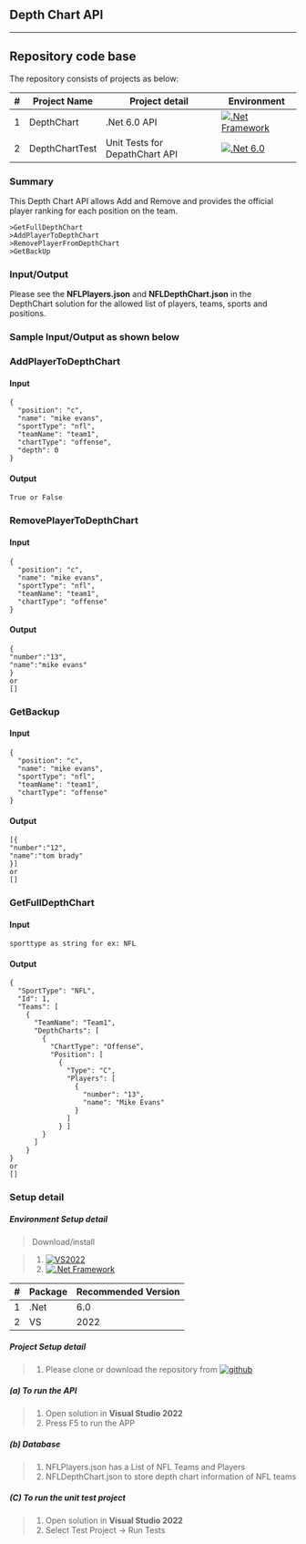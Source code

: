 ## Depth Chart API

---------------------------------------

## Repository code base

The repository consists of projects as below:

| # |Project Name | Project detail | Environment |
| ---| ---  | ---           | ---          |
| 1 | DepthChart | .Net 6.0 API | [![.Net Framework](https://img.shields.io/badge/-.NET%206.0-blueviolet)](https://dotnet.microsoft.com/en-us/download/dotnet/thank-you/sdk-6.0.411-windows-x64-installer)|
| 2 | DepthChartTest | Unit Tests for DepathChart API | [![.Net 6.0](https://img.shields.io/badge/-.NET%206.0-blueviolet)](https://dotnet.microsoft.com/en-us/download/dotnet/thank-you/sdk-6.0.411-windows-x64-installer)

### Summary

This Depth Chart API allows Add and Remove and provides the official player ranking for each position on the team.
```
>GetFullDepthChart
>AddPlayerToDepthChart
>RemovePlayerFromDepthChart
>GetBackUp

```
### Input/Output

Please see the **NFLPlayers.json** and **NFLDepthChart.json** in the DepthChart solution for the allowed list of players, teams, sports and positions. 
### Sample Input/Output as shown below
### AddPlayerToDepthChart

#### Input 
```
{
  "position": "c",
  "name": "mike evans",
  "sportType": "nfl",
  "teamName": "team1",
  "chartType": "offense",
  "depth": 0
}
```
#### Output
```
True or False
```
### RemovePlayerToDepthChart

#### Input 
```
{
  "position": "c",
  "name": "mike evans",
  "sportType": "nfl",
  "teamName": "team1",
  "chartType": "offense"
}
```
#### Output
```
{
"number":"13",
"name":"mike evans"
}
or
[]
```

### GetBackup

#### Input 
```
{
  "position": "c",
  "name": "mike evans",
  "sportType": "nfl",
  "teamName": "team1",
  "chartType": "offense"
}
```
#### Output
```
[{
"number":"12",
"name":"tom brady"
}]
or
[]
```

### GetFullDepthChart

#### Input 
```
sporttype as string for ex: NFL
```
#### Output
```
{
  "SportType": "NFL",
  "Id": 1,
  "Teams": [
    {
      "TeamName": "Team1",
      "DepthCharts": [
        {
          "ChartType": "Offense",
          "Position": [
            {
              "Type": "C",
              "Players": [
                {
                  "number": "13",
                  "name": "Mike Evans"
                }
              ]
            } ]
        }
      ]
    }
}
or
[]
```

### Setup detail

##### Environment Setup detail

> Download/install   	

> 1. [![VS2022](https://img.shields.io/badge/VS-2022-blue.svg)](https://visualstudio.microsoft.com/vs/) 
>	2. [![.Net Framework](https://img.shields.io/badge/-.NET%206.0-blueviolet)](https://dotnet.microsoft.com/en-us/download/dotnet/thank-you/sdk-6.0.411-windows-x64-installer)

| # |Package | Recommended Version
| ---| ---  | ---           
| 1 | .Net | 6.0 
| 2| VS | 2022

##### Project Setup detail

>   1. Please clone or download the repository from [![github](https://img.shields.io/badge/git-hub-blue.svg?style=plastic)](https://github.com/srinivasteella/DepthChart) 

##### (a) To run the API
   
>   1. Open solution in **Visual Studio 2022** 
>   2. Press F5 to run the APP

##### (b) Database
>   1. NFLPlayers.json has a List of NFL Teams and Players
>   2. NFLDepthChart.json to store depth chart information of NFL teams

##### (C) To run the unit test project
>   1. Open solution in **Visual Studio 2022**
>   2. Select Test Project -> Run Tests
